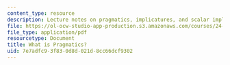 ```yaml
---
content_type: resource
description: Lecture notes on pragmatics, implicatures, and scalar implicatures.
file: https://ol-ocw-studio-app-production.s3.amazonaws.com/courses/24-954-pragmatics-in-linguistic-theory-spring-2010/7e7adfc93f830d8d021d8cc66dcf9302_MIT24_954S10_lec01.pdf
file_type: application/pdf
resourcetype: Document
title: What is Pragmatics?
uid: 7e7adfc9-3f83-0d8d-021d-8cc66dcf9302
---
```

